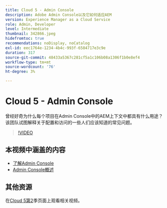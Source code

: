 ```yaml
---
title: Cloud 5 - Admin Console
description: Adobe Admin Console以及它如何适应AEM
version: Experience Manager as a Cloud Service
role: Admin, Developer
level: Intermediate
thumbnail: 342866.jpeg
hidefromtoc: true
recommendations: noDisplay, noCatalog
exl-id: eec1764e-1234-4b4c-993f-6584717e3c9e
duration: 317
source-git-commit: 48433a5367c281cf5a1c106b08a1306f1b0e8ef4
workflow-type: tm+mt
source-wordcount: '76'
ht-degree: 3%

---
```


# Cloud 5 - Admin Console

曾经好奇为什么每个项目在Admin Console中的AEM上下文中都具有什么用途？ 该团队试图解释关于配置和访问的一些人们应该知道的常见问题。

>[!VIDEO](https://video.tv.adobe.com/v/342866?quality=12&learn=on)

## 本视频中涵盖的内容

+ [了解Admin Console](https://experienceleague.adobe.com/docs/experience-manager-cloud-service/content/onboarding/onboarding-concepts/admin-console.html?lang=zh-Hans)
+ [Admin Console概述](https://helpx.adobe.com/cn/enterprise/using/admin-console.html)

## 其他资源

在[Cloud 5第2](../cloud5-season-2.md)季页面上观看相关视频。
